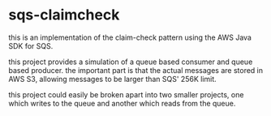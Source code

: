 # sqs-claimcheck

this is an implementation of the claim-check pattern using the AWS Java SDK for SQS.

this project provides a simulation of a queue based consumer and queue based producer. the important part is that the actual messages are stored in AWS S3, allowing messages to be larger than SQS' 256K limit.

this project could easily be broken apart into two smaller projects, one which writes to the queue and another which reads from the queue.
